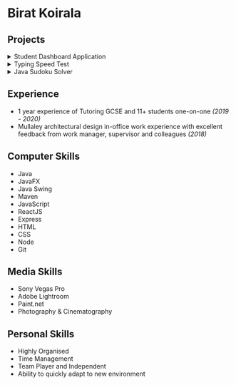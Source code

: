 # Birat Koirala

## Projects

<details>
<summary>Student Dashboard Application</summary>
(https://github.com/biratkk/StudyDashBoard)

### Objective
A visibly simple application to help a student with their basic utility tasks.

### Features:
- Calculator
- Dictionary
- Notes
- Timer
- Whiteboard
- Slider GUI to switch between actions

### Languages and/or Libraries used
- Java (backend)
- JavaFX (frontend)
</details>


<details>
<summary>Typing Speed Test</summary>
(https://github.com/biratkk/Typing-Speed-Test)

### Objective
A web app to measure typing speed.

### Features:
- Measures typing speed
- Integrated dark and light mode

### Languages and/or Libraries used
- HTML
- Vanilla JavaScript
- CSS
</details> 


<details>
<summary>Java Sudoku Solver</summary>
(https://github.com/biratkk/JavaSudokuSolver)

### Objective
A sudoku solver which utilises a backtracking algorithm to visibly solve sudoku puzzles.

### Features:
- Obtains and displays a random sudoku puzzle
- Solves the random sudoku puzzle
- Each number gets a colour when being completed; Red(for not completed yet), Green(for completed), White(for not attempted yet)

### Languages and/or Libraries used
- Java
- Java Swing
</details> 

## Experience
- 1 year experience of Tutoring GCSE and 11+ students one-on-one *(2019 - 2020)*
- Mullaley architectural design in-office work experience with excellent feedback from work manager, supervisor and colleagues *(2018)*

## Computer Skills
- Java
- JavaFX
- Java Swing
- Maven
- JavaScript
- ReactJS
- Express
- HTML
- CSS
- Node
- Git

## Media Skills
- Sony Vegas Pro
- Adobe Lightroom
- Paint.net
- Photography & Cinematography

## Personal Skills
- Highly Organised
- Time Management
- Team Player and Independent
- Ability to quickly adapt to new environment

